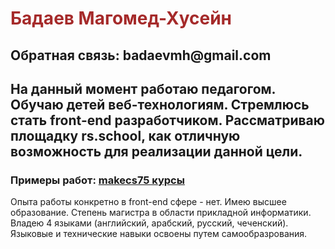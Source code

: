 <h1 style="color:brown;">Бадаев Магомед-Хусейн</h1>
<h2>Обратная связь: badaevmh@gmail.com</h2>
<h2>На данный момент работаю педагогом. Обучаю детей веб-технологиям. Стремлюсь стать front-end разработчиком. Рассматриваю площадку rs.school, как отличную возможность для реализации данной цели.</h2>
<h3>Примеры работ: <a href="https://makecs75.ru">makecs75 курсы</a></h3>
Опыта работы конкретно в front-end сфере - нет.
Имею высшее образование. Степень магистра в области прикладной информатики. Владею 4 языками (английский, арабский, русский, чеченский). Языковые и технические навыки освоены путем самообразрования.
